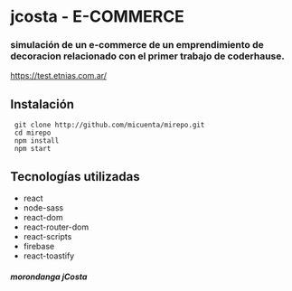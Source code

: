 # jcosta - E-COMMERCE
### simulación de un e-commerce de un emprendimiento de decoracion relacionado con el primer trabajo de coderhause.

https://test.etnias.com.ar/


## Instalación
```
 git clone http://github.com/micuenta/mirepo.git
 cd mirepo
 npm install
 npm start
```
## Tecnologías utilizadas
- react 
- node-sass 
- react-dom 
- react-router-dom 
- react-scripts 
- firebase
- react-toastify 

#####  morondanga jCosta

